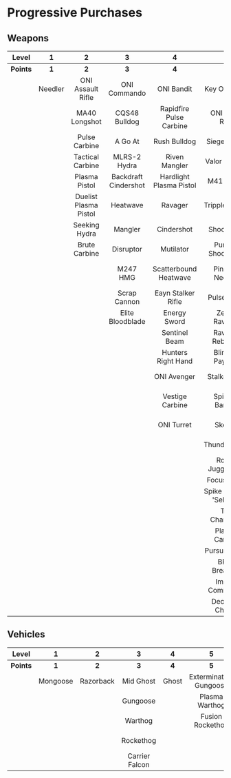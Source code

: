 # Progressive Purchases

## Weapons

| **Level**  |  **1**  |         **2**         |        **3**         |          **4**          |         **5**          |         **6**          |          **7**           |        **8**         |      **9**       |
| :--------: | :-----: | :-------------------: | :------------------: | :---------------------: | :--------------------: | :--------------------: | :----------------------: | :------------------: | :--------------: |
| **Points** |  **1**  |         **2**         |        **3**         |          **4**          |         **5**          |         **6**          |          **7**           |        **8**         |      **9**       |
|            | Needler |   ONI Assault Rifle   |     ONI Commando     |       ONI Bandit        |      Key Of Speed      |    Striker Sidekick    |      Scions Vision       | Exterminating Frenzy | Banish Of Balaho |
|            |         |     MA40 Longshot     |    CQS48 Bulldog     | Rapidfire Pulse Carbine |    ONI Battle Rifle    |  Cure Of The Haunted   |        Headhunter        |    Volcanic Oasis    |  Scorpion Tail   |
|            |         |     Pulse Carbine     |       A Go At        |      Rush Bulldog       |      Siege Bandit      |      Rain Of War       |     The Final Token      |   Rushdown Hammer    |     Valkyrie     |
|            |         |   Tactical Carbine    |     MLRS-2 Hydra     |      Riven Mangler      |     Valor Of Dinh      |      M41 Tracker       |      Rage Of Iratus      |      Gamma Shot      |                  |
|            |         |     Plasma Pistol     | Backdraft Cindershot | Hardlight Plasma Pistol |       M41 SPNKr        |     Fuel Rod SPNKr     |   Stalker Rifle Ultra    |                      |                  |
|            |         | Duelist Plasma Pistol |       Heatwave       |         Ravager         |     Tripple Threat     |    Spartan Sandwich    |      Doom Of Reach       |                      |                  |
|            |         |     Seeking Hydra     |       Mangler        |       Cindershot        |      Shock Rifle       |    S7 Sniper Rifle     |   Sentry Of Writh Kul    |                      |                  |
|            |         |     Brute Carbine     |      Disruptor       |        Mutilator        |  Purging Shock Rifle   |   S7 Flexfire Sniper   |    Diminsher of Hope     |                      |                  |
|            |         |                       |       M247 HMG       |  Scatterbound Heatwave  |    Pinpoint Needler    |  Arcane Sentinel Beam  | Overloaded Pulse Carbine |                      |                  |
|            |         |                       |     Scrap Cannon     |   Eayn Stalker Rifle    |       Pulse Wave       |    Phantom Assassin    |          Demon           |                      |                  |
|            |         |                       |   Elite Bloodblade   |      Energy Sword       |     Zealot Ravager     |     Gravity Hammer     |     Light Of Doisac      |                      |                  |
|            |         |                       |                      |      Sentinel Beam      |    Ravager Rebound     |   Calcine Disruptor    |                          |                      |                  |
|            |         |                       |                      |   Hunters Right Hand    |    Blinding Payload    |      Scout Skewer      |                          |                      |                  |
|            |         |                       |                      |       ONI Avenger       |     Stalker Rifle      |    Volatile Skewer     |                          |                      |                  |
|            |         |                       |                      |     Vestige Carbine     |    Spire Of Barroth    |  Duelist Energy Sword  |                          |                      |                  |
|            |         |                       |                      |       ONI Turret        |         Skewer         | Guardian Of Sanghelios |                          |                      |                  |
|            |         |                       |                      |                         |      Thunderstorm      |  Convergence Bulldog   |                          |                      |                  |
|            |         |                       |                      |                         |    Rogue Juggernaut    | Unbound Plasma Pistol  |                          |                      |                  |
|            |         |                       |                      |                         |       Focus Beam       |                        |                          |                      |                  |
|            |         |                       |                      |                         | Spike Of Thav 'Sebarim |                        |                          |                      |                  |
|            |         |                       |                      |                         |      The Champion      |                        |                          |                      |                  |
|            |         |                       |                      |                         |     Plasma Cannon      |                        |                          |                      |                  |
|            |         |                       |                      |                         |     Pursuit Hydra      |                        |                          |                      |                  |
|            |         |                       |                      |                         |     BR75 Breacher      |                        |                          |                      |                  |
|            |         |                       |                      |                         |    Impact Commando     |                        |                          |                      |                  |
|            |         |                       |                      |                         |    Decaying Charge     |                        |                          |                      |                  |

## Vehicles

| **Level**  |  **1**   |   **2**   |     **3**      | **4** |         **5**          |     **6**     |    **7**     |     **8**      |       **9**       |
| :--------: | :------: | :-------: | :------------: | :---: | :--------------------: | :-----------: | :----------: | :------------: | :---------------: |
| **Points** |  **1**   |   **2**   |     **3**      | **4** |         **5**          |     **6**     |    **7**     |     **8**      |       **9**       |
|            | Mongoose | Razorback |   Mid Ghost    | Ghost | Extermination Gungoose |  Mid Banshee  |     Wasp     |     Wraith     |     Scorpion      |
|            |          |           |    Gungoose    |       |     Plasma Warthog     | ONI Rockethog |   Banshee    |  Phantom Wasp  |  Moonlight Wasp   |
|            |          |           |    Warthog     |       |    Fusion Rockethog    |               | Undead Ghost | Divine Banshee |      Dragon       |
|            |          |           |   Rockethog    |       |                        |               |              |                | Incursion Banshee |
|            |          |           | Carrier Falcon |       |                        |               |              |                |                   |
